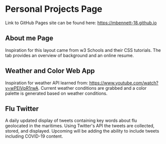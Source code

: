 # Personal Projects Page

Link to GitHub Pages site can be found here: https://mbennett-18.github.io 

## About me Page
Inspiration for this layout came from w3 Schools and their CSS tutorials. The tab provides an overview of background and an online resume. 

## Weather and Color Web App
Inspiration for weather API learned from: https://www.youtube.com/watch?v=wPElVpR1rwA. Current weather conditions are grabbed and a color palette is generated based on weather conditions. 

## Flu Twitter
A daily updated display of tweets containing key words about flu geolocated in the maritimes. Using Twitter's API the tweets are collected, stored, and displayed. Upcoming will be adding the ability to include tweets including COVID-19 content. 
